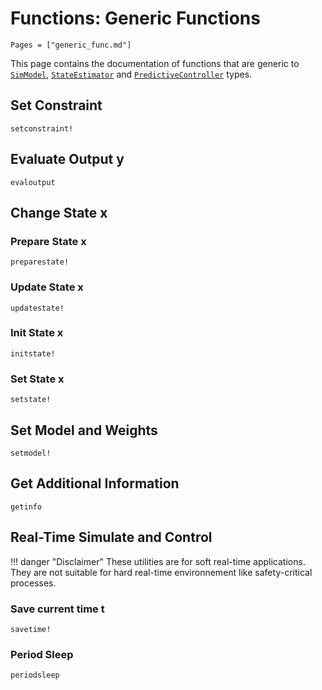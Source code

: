 # Functions: Generic Functions

```@contents
Pages = ["generic_func.md"]
```

This page contains the documentation of functions that are generic to [`SimModel`](@ref),
[`StateEstimator`](@ref) and [`PredictiveController`](@ref) types.

## Set Constraint

```@docs
setconstraint!
```

## Evaluate Output y

```@docs
evaloutput
```

## Change State x

### Prepare State x

```@docs
preparestate!
```

### Update State x

```@docs
updatestate!
```

### Init State x

```@docs
initstate!
```

### Set State x

```@docs
setstate!
```

## Set Model and Weights

```@docs
setmodel!
```

## Get Additional Information

```@docs
getinfo
```

## Real-Time Simulate and Control

!!! danger "Disclaimer"
    These utilities are for soft real-time applications. They are not suitable for hard
    real-time environnement like safety-critical processes.

### Save current time t

```@docs
savetime!
```

### Period Sleep

```@docs
periodsleep
```
